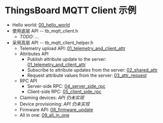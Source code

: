 # ThingsBoard MQTT Client 示例

* Hello world: [00_hello_world](./tb_mqtt_client_helper/00_hello_world/README_CN.md)
* 使用底层 API -- tb_mqtt_client.h
  * *TODO: ...*
* 采用高层 API -- tb_mqtt_client_helper.h
  * Telemetry upload API: [01_telemetry_and_client_attr](./tb_mqtt_client_helper/01_telemetry_and_client_attr/README_CN.md)
  * Attributes API
    * Publish attribute update to the server: [01_telemetry_and_client_attr](./tb_mqtt_client_helper/01_telemetry_and_client_attr/README_CN.md)
    * Subscribe to attribute updates from the server: [02_shared_attr](./tb_mqtt_client_helper/02_shared_attr/README_CN.md)
    * Request attribute values from the server: [03_attr_request](./tb_mqtt_client_helper/03_attr_request/README_CN.md)
  * RPC API
    * Server-side RPC: [04_server_side_rpc](./tb_mqtt_client_helper/04_server_side_rpc/README_CN.md)
    * Client-side RPC: [05_client_side_rpc](./tb_mqtt_client_helper/05_client_side_rpc/README_CN.md)
  * Claiming devices: *API 仍未实现*
  * Device provisioning: *API 仍未实现*
  * Firmware API: [08_firmware_update](./tb_mqtt_client_helper/08_firmware_update/README_CN.md)
  * All in one: [09_all_in_one](./tb_mqtt_client_helper/09_all_in_one/README_CN.md)